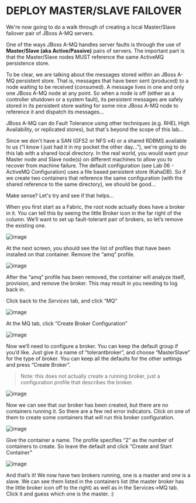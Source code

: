 # DEPLOY MASTER/SLAVE FAILOVER

We're now going to do a walk through of creating a local Master/Slave failover pair of JBoss A-MQ servers.

One of the ways JBoss A-MQ handles server faults is through the use of **Master/Slave (aka Active/Passive)** pairs of servers. The important part is that the Master/Slave nodes MUST reference the same ActiveMQ persistence store. 

To be clear, we are talking about the messages stored within an JBoss A-MQ persistent store. That is, messages that have been sent (produced) to a node waiting to be received (consumed). A message lives in one and only one JBoss A-MQ node at any point. So when a node is off (either as a controller shutdown or a system fault), its persistent messages are safely stored in its persistent store waiting for some nice JBoss A-MQ node to reference it and dispatch its messages...

JBoss A-MQ can do Fault Tolerance using other techniques (e.g. RHEL High Availability, or replicated stores), but that's beyond the scope of this lab...

Since we don't have a SAN (GFS2 or NFS v4) or a shared RDBMS available to us (“I know I just had it in my pocket the other day...”), we're going to do this lab with a shared local directory. In the real world, you would want your Master node and Slave node(s) on different machines to allow you to recover from machine failure. The default configuration (see Lab 06 - ActiveMQ Configuration) uses a file based persistent store (KahaDB). So if we create two containers that reference the same configuration (with the shared reference to the same directory), we should be good...

Make sense? Let's try and see if that helps...

When you first start as a Fabric, the root node actually does have a broker in it. You can tell this by seeing the little Broker icon in the far right of the column. We’ll want to set up fault-tolerant pair of brokers, so let’s remove the existing one. 

![image](https://cloud.githubusercontent.com/assets/3068071/12401199/90a7a6f6-be57-11e5-8309-788fdc7e86e6.png)

At the next screen, you should see the list of profiles that have been installed on that container. Remove the “amq” profile.

![image](https://cloud.githubusercontent.com/assets/3068071/12401218/a5b54544-be57-11e5-969c-102a14f13fd8.png)

After the “amq” profile has been removed, the container will analyze itself, provision, and remove the broker. This may result in you needing to log back in.

Click back to the _Services_ tab, and click “MQ”

![image](https://cloud.githubusercontent.com/assets/3068071/12401232/c4ff8a90-be57-11e5-9e74-937b867c6add.png)

At the MQ tab, click “Create Broker Configuration”

![image](https://cloud.githubusercontent.com/assets/3068071/12401267/e41479f4-be57-11e5-9657-789e39f8cc0d.png)

Now we’ll need to configure a broker. You can keep the default group if you’d like. Just give it a name of “tolerantbroker”, and choose “MasterSlave” for the type of broker. You can keep all the defaults for the other settings and press “Create Broker”. 

> Note: this does not actually create a running broker, just a configuration profile that describes the broker.

![image](https://cloud.githubusercontent.com/assets/3068071/12401280/03f4d14c-be58-11e5-9883-6f3649b35646.png)

Now we can see that our broker has been created, but there are no containers running it. So there are a few red error indicators. Click on one of them to create some containers that will run this broker configuration.


![image](https://cloud.githubusercontent.com/assets/3068071/12401295/206973a0-be58-11e5-97f0-11ab5d6724d0.png)

Give the container a name. The profile specifies “2” as the number of containers to create. So leave the default and click “Create and Start Container”


![image](https://cloud.githubusercontent.com/assets/3068071/12401317/321413c6-be58-11e5-9925-39a53e285a73.png)

And that’s it! We now have two brokers running, one is a master and one is a slave. We can see them listed in the containers list (the master broker has the little broker icon off to the right) as well as in the Services->MQ tab. Click it and guess which one is the master. :)

